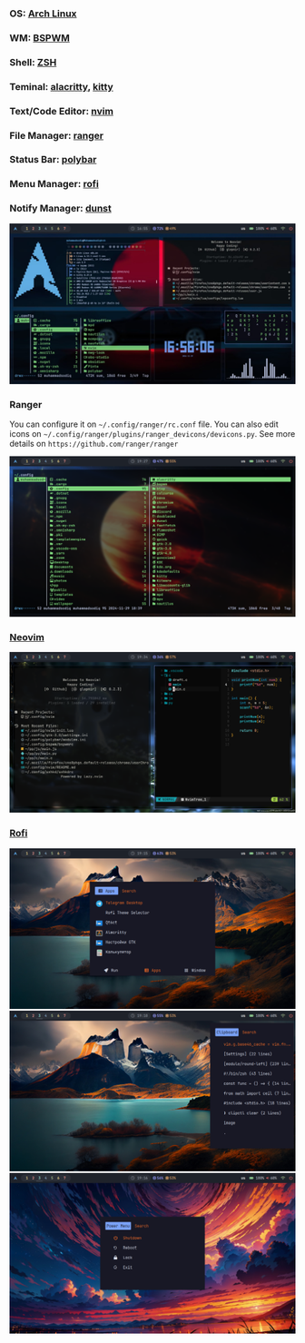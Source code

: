 ### OS: [Arch Linux](https://archlinux.org/)
### WM: [BSPWM](https://github.com/baskerville/bspwm)
### Shell: [ZSH](https://www.zsh.org/)
### Teminal: [alacritty](https://alacritty.org/), [kitty](https://github.com/kovidgoyal/kitty)
### Text/Code Editor: [nvim](https://neovim.io/)
### File Manager: [ranger](https://github.com/ranger/ranger)
### Status Bar: [polybar](https://github.com/polybar/polybar)
### Menu Manager: [rofi](https://github.com/adi1090x/rofi)
### Notify Manager: [dunst](https://dunst-project.org/)

![Screenshot](screenshots/screenshot1.png)

### Ranger
You can configure it on `~/.config/ranger/rc.conf` file. You can also edit icons on `~/.config/ranger/plugins/ranger_devicons/devicons.py`.
See more details on `https://github.com/ranger/ranger`

![Ranger](screenshots/ranger.png)

### [Neovim](https://neovim.io/)

![NeoVim](screenshots/nvim.png)

### [Rofi](https://github.com/adi1090x/rofi)
![AppMenu](screenshots/rofi-apps-menu.png)
![Clipboard](screenshots/rofi-clipboard.png)
![Powermenu](screenshots/rofi-powermenu.png)

